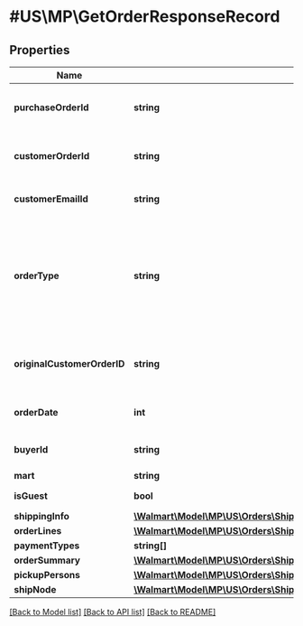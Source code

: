 # #US\MP\GetOrderResponseRecord

## Properties

Name | Type | Description | Notes
------------ | ------------- | ------------- | -------------
**purchaseOrderId** | **string** | A unique ID associated with the seller's purchase order |
**customerOrderId** | **string** | A unique ID associated with the sales order for specified customer |
**customerEmailId** | **string** | The email address of the customer for the sales order |
**orderType** | **string** | Specifies if the order is a regular order or replacement order. Possible values are REGULAR or REPLACEMENT. Provided in response only if query parameter replacementInfo=true. | [optional]
**originalCustomerOrderID** | **string** | customer order ID of the original customer order on which the replacement is created. | [optional]
**orderDate** | **int** | The date the customer submitted the sales order |
**buyerId** | **string** | Unique ID associated with the specified buyer | [optional]
**mart** | **string** | Mart information | [optional]
**isGuest** | **bool** | Indicates a guest customer | [optional]
**shippingInfo** | [**\Walmart\Model\MP\US\Orders\ShippingUpdates200ResponseOrderShippingInfo**](ShippingUpdates200ResponseOrderShippingInfo.md) |  |
**orderLines** | [**\Walmart\Model\MP\US\Orders\ShippingUpdates200ResponseOrderOrderLines**](ShippingUpdates200ResponseOrderOrderLines.md) |  |
**paymentTypes** | **string[]** | Payment Types | [optional]
**orderSummary** | [**\Walmart\Model\MP\US\Orders\ShippingUpdates200ResponseOrderOrderSummary**](ShippingUpdates200ResponseOrderOrderSummary.md) |  | [optional]
**pickupPersons** | [**\Walmart\Model\MP\US\Orders\ShippingUpdates200ResponseOrderPickupPersonsInner[]**](ShippingUpdates200ResponseOrderPickupPersonsInner.md) | List of pickup persons | [optional]
**shipNode** | [**\Walmart\Model\MP\US\Orders\ShippingUpdates200ResponseOrderShipNode**](ShippingUpdates200ResponseOrderShipNode.md) |  | [optional]


[[Back to Model list]](../) [[Back to API list]](../../Api/US/MP) [[Back to README]](../../README.md)
